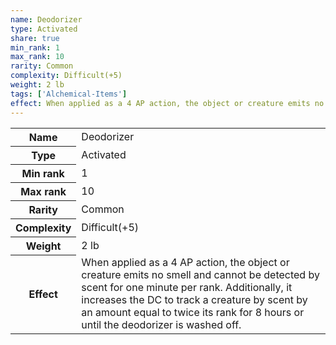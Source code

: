 ```yaml
---
name: Deodorizer
type: Activated
share: true
min_rank: 1
max_rank: 10
rarity: Common
complexity: Difficult(+5)
weight: 2 lb
tags: ['Alchemical-Items']
effect: When applied as a 4 AP action, the object or creature emits no smell and cannot be detected by scent for one minute per rank. Additionally, it increases the DC to track a creature by scent by an amount equal to twice its rank for 8 hours or until the deodorizer is washed off.
---
```

<p><span style="overflow-x: auto;"><table><tbody><tr><th>Name</th><td>Deodorizer</td></tr><tr><th>Type</th><td>Activated</td></tr><tr><th>Min rank</th><td>1</td></tr><tr><th>Max rank</th><td>10</td></tr><tr><th>Rarity</th><td>Common</td></tr><tr><th>Complexity</th><td>Difficult(+5)</td></tr><tr><th>Weight</th><td>2 lb</td></tr><tr><th>Effect</th><td>When applied as a 4 AP action, the object or creature emits no smell and cannot be detected by scent for one minute per rank. Additionally, it increases the DC to track a creature by scent by an amount equal to twice its rank for 8 hours or until the deodorizer is washed off.</td></tr></tbody></table></span></p>
